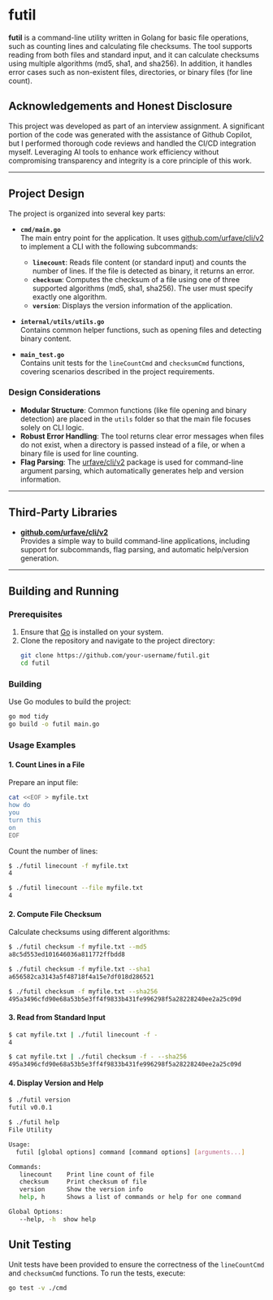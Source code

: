 # futil

**futil** is a command-line utility written in Golang for basic file operations, such as counting lines and calculating file checksums. The tool supports reading from both files and standard input, and it can calculate checksums using multiple algorithms (md5, sha1, and sha256). In addition, it handles error cases such as non-existent files, directories, or binary files (for line count).

## Acknowledgements and Honest Disclosure

This project was developed as part of an interview assignment.
A significant portion of the code was generated with the assistance of Github Copilot, but I performed thorough code reviews and handled the CI/CD integration myself.
Leveraging AI tools to enhance work efficiency without compromising transparency and integrity is a core principle of this work.

---

## Project Design

The project is organized into several key parts:

- **`cmd/main.go`**  
  The main entry point for the application. It uses [github.com/urfave/cli/v2](https://github.com/urfave/cli/tree/v2) to implement a CLI with the following subcommands:
    - **`linecount`**: Reads file content (or standard input) and counts the number of lines. If the file is detected as binary, it returns an error.
    - **`checksum`**: Computes the checksum of a file using one of three supported algorithms (md5, sha1, sha256). The user must specify exactly one algorithm.
    - **`version`**: Displays the version information of the application.

- **`internal/utils/utils.go`**  
  Contains common helper functions, such as opening files and detecting binary content.

- **`main_test.go`**  
  Contains unit tests for the `lineCountCmd` and `checksumCmd` functions, covering scenarios described in the project requirements.

### Design Considerations

- **Modular Structure**: Common functions (like file opening and binary detection) are placed in the `utils` folder so that the main file focuses solely on CLI logic.
- **Robust Error Handling**: The tool returns clear error messages when files do not exist, when a directory is passed instead of a file, or when a binary file is used for line counting.
- **Flag Parsing**: The [urfave/cli/v2](https://github.com/urfave/cli/tree/v2) package is used for command-line argument parsing, which automatically generates help and version information.

---

## Third-Party Libraries

- [**github.com/urfave/cli/v2**](https://github.com/urfave/cli/tree/v2)  
  Provides a simple way to build command-line applications, including support for subcommands, flag parsing, and automatic help/version generation.

---

## Building and Running

### Prerequisites

1. Ensure that [Go](https://golang.org/dl/) is installed on your system.
2. Clone the repository and navigate to the project directory:
   ```bash
   git clone https://github.com/your-username/futil.git
   cd futil
   ```

### Building
Use Go modules to build the project:
```bash
go mod tidy
go build -o futil main.go
```

### Usage Examples

#### 1. Count Lines in a File
Prepare an input file:
```bash
cat <<EOF > myfile.txt
how do
you
turn this
on
EOF
```

Count the number of lines:
```bash
$ ./futil linecount -f myfile.txt
4

$ ./futil linecount --file myfile.txt
4
```

#### 2. Compute File Checksum
Calculate checksums using different algorithms:
```bash
$ ./futil checksum -f myfile.txt --md5
a8c5d553ed101646036a811772ffbdd8

$ ./futil checksum -f myfile.txt --sha1
a656582ca3143a5f48718f4a15e7df018d286521

$ ./futil checksum -f myfile.txt --sha256
495a3496cfd90e68a53b5e3ff4f9833b431fe996298f5a28228240ee2a25c09d
```

#### 3. Read from Standard Input
```bash
$ cat myfile.txt | ./futil linecount -f -
4

$ cat myfile.txt | ./futil checksum -f - --sha256
495a3496cfd90e68a53b5e3ff4f9833b431fe996298f5a28228240ee2a25c09d
```

#### 4. Display Version and Help
```bash
$ ./futil version
futil v0.0.1

$ ./futil help
File Utility

Usage:
  futil [global options] command [command options] [arguments...]

Commands:
   linecount    Print line count of file
   checksum     Print checksum of file
   version      Show the version info
   help, h      Shows a list of commands or help for one command

Global Options:
   --help, -h  show help
```

## Unit Testing
Unit tests have been provided to ensure the correctness of the `lineCountCmd` and `checksumCmd` functions. To run the tests, execute:
```bash
go test -v ./cmd
```
